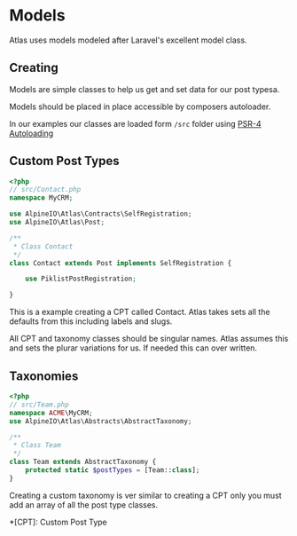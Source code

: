 # Models

Atlas uses models modeled after Laravel's excellent model class.

## Creating

Models are simple classes to help us get and set data for our post typesa.

Models should be placed in place accessible by composers autoloader.

<aside class="notice">
In our examples our classes are loaded form <code>/src</code> folder using <a href="http://www.php-fig.org/psr/psr-4/">PSR-4 Autoloading</a>
</aside>

## Custom Post Types

```php
<?php
// src/Contact.php
namespace MyCRM;

use AlpineIO\Atlas\Contracts\SelfRegistration;
use AlpineIO\Atlas\Post;

/**
 * Class Contact
 */
class Contact extends Post implements SelfRegistration {

	use PiklistPostRegistration;

}
```

This is a example creating a CPT called Contact. Atlas takes sets all the defaults from this including labels and slugs.

<aside class="notice">
All CPT and taxonomy classes should be singular names. Atlas assumes this and sets the plurar variations for us. If needed this can
over written.
</aside>

## Taxonomies

```php
<?php
// src/Team.php
namespace ACME\MyCRM;
use AlpineIO\Atlas\Abstracts\AbstractTaxonomy;

/**
 * Class Team
 */
class Team extends AbstractTaxonomy {
	protected static $postTypes = [Team::class];
}
```

Creating a custom taxonomy is ver similar to creating a CPT only you must add an array of all the post type classes.

*[CPT]: Custom Post Type

